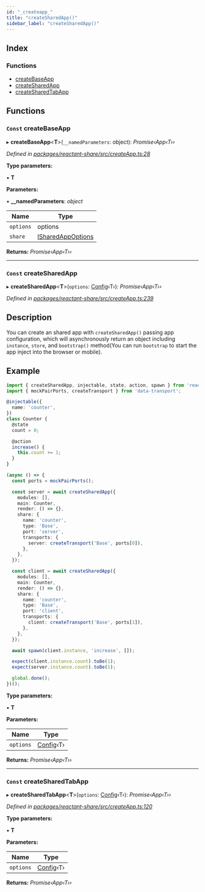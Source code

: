 ```yaml
---
id: "_createapp_"
title: "createSharedApp()"
sidebar_label: "createSharedApp()"
---
```


## Index

### Functions

* [createBaseApp](_createapp_.md#const-createbaseapp)
* [createSharedApp](_createapp_.md#const-createsharedapp)
* [createSharedTabApp](_createapp_.md#const-createsharedtabapp)

## Functions

### `Const` createBaseApp

▸ **createBaseApp**<**T**>(`__namedParameters`: object): *Promise‹App‹T››*

*Defined in [packages/reactant-share/src/createApp.ts:28](https://github.com/unadlib/reactant/blob/a019d587/packages/reactant-share/src/createApp.ts#L28)*

**Type parameters:**

▪ **T**

**Parameters:**

▪ **__namedParameters**: *object*

Name | Type |
------ | ------ |
`options` | options |
`share` | [ISharedAppOptions](../interfaces/_interfaces_.isharedappoptions.md) |

**Returns:** *Promise‹App‹T››*

___

### `Const` createSharedApp

▸ **createSharedApp**<**T**>(`options`: [Config](../interfaces/_interfaces_.config.md)‹T›): *Promise‹App‹T››*

*Defined in [packages/reactant-share/src/createApp.ts:239](https://github.com/unadlib/reactant/blob/a019d587/packages/reactant-share/src/createApp.ts#L239)*

## Description

You can create an shared app with `createSharedApp()` passing app configuration,
which will asynchronously return an object including `instance`, `store`,
and `bootstrap()` method(You can run `bootstrap` to start the app inject into the browser or mobile).

## Example

```ts
import { createSharedApp, injectable, state, action, spawn } from 'reactant-share';
import { mockPairPorts, createTransport } from 'data-transport';

@injectable({
  name: 'counter',
})
class Counter {
  @state
  count = 0;

  @action
  increase() {
    this.count += 1;
  }
}

(async () => {
  const ports = mockPairPorts();

  const server = await createSharedApp({
    modules: [],
    main: Counter,
    render: () => {},
    share: {
      name: 'counter',
      type: 'Base',
      port: 'server',
      transports: {
        server: createTransport('Base', ports[0]),
      },
    },
  });

  const client = await createSharedApp({
    modules: [],
    main: Counter,
    render: () => {},
    share: {
      name: 'counter',
      type: 'Base',
      port: 'client',
      transports: {
        client: createTransport('Base', ports[1]),
      },
    },
  });

  await spawn(client.instance, 'increase', []);

  expect(client.instance.count).toBe(1);
  expect(server.instance.count).toBe(1);

  global.done();
})();
```

**Type parameters:**

▪ **T**

**Parameters:**

Name | Type |
------ | ------ |
`options` | [Config](../interfaces/_interfaces_.config.md)‹T› |

**Returns:** *Promise‹App‹T››*

___

### `Const` createSharedTabApp

▸ **createSharedTabApp**<**T**>(`options`: [Config](../interfaces/_interfaces_.config.md)‹T›): *Promise‹App‹T››*

*Defined in [packages/reactant-share/src/createApp.ts:120](https://github.com/unadlib/reactant/blob/a019d587/packages/reactant-share/src/createApp.ts#L120)*

**Type parameters:**

▪ **T**

**Parameters:**

Name | Type |
------ | ------ |
`options` | [Config](../interfaces/_interfaces_.config.md)‹T› |

**Returns:** *Promise‹App‹T››*
